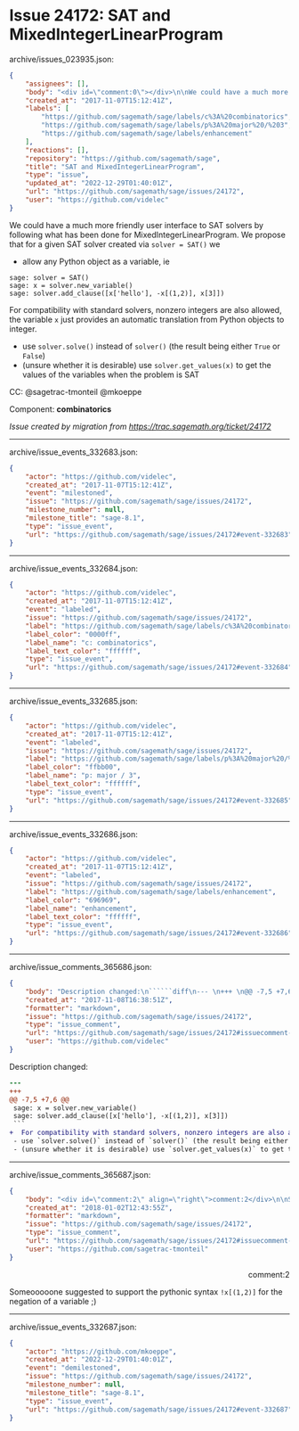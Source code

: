 # Issue 24172: SAT and MixedIntegerLinearProgram

archive/issues_023935.json:
```json
{
    "assignees": [],
    "body": "<div id=\"comment:0\"></div>\n\nWe could have a much more friendly user interface to SAT solvers by following what has been done for MixedIntegerLinearProgram. We propose that for a given SAT solver created via `solver = SAT()` we \n\n- allow any Python object as a variable, ie\n\n```\nsage: solver = SAT()\nsage: x = solver.new_variable()\nsage: solver.add_clause([x['hello'], -x[(1,2)], x[3]])\n```\n  For compatibility with standard solvers, nonzero integers are also allowed, the variable `x` just provides an automatic translation from Python objects to integer.\n- use `solver.solve()` instead of `solver()` (the result being either `True` or `False`)\n- (unsure whether it is desirable) use `solver.get_values(x)` to get the values of the variables when the problem is SAT\n\nCC:  @sagetrac-tmonteil @mkoeppe\n\nComponent: **combinatorics**\n\n_Issue created by migration from https://trac.sagemath.org/ticket/24172_\n\n",
    "created_at": "2017-11-07T15:12:41Z",
    "labels": [
        "https://github.com/sagemath/sage/labels/c%3A%20combinatorics",
        "https://github.com/sagemath/sage/labels/p%3A%20major%20/%203",
        "https://github.com/sagemath/sage/labels/enhancement"
    ],
    "reactions": [],
    "repository": "https://github.com/sagemath/sage",
    "title": "SAT and MixedIntegerLinearProgram",
    "type": "issue",
    "updated_at": "2022-12-29T01:40:01Z",
    "url": "https://github.com/sagemath/sage/issues/24172",
    "user": "https://github.com/videlec"
}
```
<div id="comment:0"></div>

We could have a much more friendly user interface to SAT solvers by following what has been done for MixedIntegerLinearProgram. We propose that for a given SAT solver created via `solver = SAT()` we 

- allow any Python object as a variable, ie

```
sage: solver = SAT()
sage: x = solver.new_variable()
sage: solver.add_clause([x['hello'], -x[(1,2)], x[3]])
```
  For compatibility with standard solvers, nonzero integers are also allowed, the variable `x` just provides an automatic translation from Python objects to integer.
- use `solver.solve()` instead of `solver()` (the result being either `True` or `False`)
- (unsure whether it is desirable) use `solver.get_values(x)` to get the values of the variables when the problem is SAT

CC:  @sagetrac-tmonteil @mkoeppe

Component: **combinatorics**

_Issue created by migration from https://trac.sagemath.org/ticket/24172_





---

archive/issue_events_332683.json:
```json
{
    "actor": "https://github.com/videlec",
    "created_at": "2017-11-07T15:12:41Z",
    "event": "milestoned",
    "issue": "https://github.com/sagemath/sage/issues/24172",
    "milestone_number": null,
    "milestone_title": "sage-8.1",
    "type": "issue_event",
    "url": "https://github.com/sagemath/sage/issues/24172#event-332683"
}
```



---

archive/issue_events_332684.json:
```json
{
    "actor": "https://github.com/videlec",
    "created_at": "2017-11-07T15:12:41Z",
    "event": "labeled",
    "issue": "https://github.com/sagemath/sage/issues/24172",
    "label": "https://github.com/sagemath/sage/labels/c%3A%20combinatorics",
    "label_color": "0000ff",
    "label_name": "c: combinatorics",
    "label_text_color": "ffffff",
    "type": "issue_event",
    "url": "https://github.com/sagemath/sage/issues/24172#event-332684"
}
```



---

archive/issue_events_332685.json:
```json
{
    "actor": "https://github.com/videlec",
    "created_at": "2017-11-07T15:12:41Z",
    "event": "labeled",
    "issue": "https://github.com/sagemath/sage/issues/24172",
    "label": "https://github.com/sagemath/sage/labels/p%3A%20major%20/%203",
    "label_color": "ffbb00",
    "label_name": "p: major / 3",
    "label_text_color": "ffffff",
    "type": "issue_event",
    "url": "https://github.com/sagemath/sage/issues/24172#event-332685"
}
```



---

archive/issue_events_332686.json:
```json
{
    "actor": "https://github.com/videlec",
    "created_at": "2017-11-07T15:12:41Z",
    "event": "labeled",
    "issue": "https://github.com/sagemath/sage/issues/24172",
    "label": "https://github.com/sagemath/sage/labels/enhancement",
    "label_color": "696969",
    "label_name": "enhancement",
    "label_text_color": "ffffff",
    "type": "issue_event",
    "url": "https://github.com/sagemath/sage/issues/24172#event-332686"
}
```



---

archive/issue_comments_365686.json:
```json
{
    "body": "Description changed:\n``````diff\n--- \n+++ \n@@ -7,5 +7,6 @@\n sage: x = solver.new_variable()\n sage: solver.add_clause([x['hello'], -x[(1,2)], x[3]])\n ```\n+  For compatibility with standard solvers, nonzero integers are also allowed, the variable `x` just provides an automatic translation from Python objects to integer.\n - use `solver.solve()` instead of `solver()` (the result being either `True` or `False`)\n - (unsure whether it is desirable) use `solver.get_values(x)` to get the values of the variables when the problem is SAT\n``````\n",
    "created_at": "2017-11-08T16:38:51Z",
    "formatter": "markdown",
    "issue": "https://github.com/sagemath/sage/issues/24172",
    "type": "issue_comment",
    "url": "https://github.com/sagemath/sage/issues/24172#issuecomment-365686",
    "user": "https://github.com/videlec"
}
```

Description changed:
``````diff
--- 
+++ 
@@ -7,5 +7,6 @@
 sage: x = solver.new_variable()
 sage: solver.add_clause([x['hello'], -x[(1,2)], x[3]])
 ```
+  For compatibility with standard solvers, nonzero integers are also allowed, the variable `x` just provides an automatic translation from Python objects to integer.
 - use `solver.solve()` instead of `solver()` (the result being either `True` or `False`)
 - (unsure whether it is desirable) use `solver.get_values(x)` to get the values of the variables when the problem is SAT
``````




---

archive/issue_comments_365687.json:
```json
{
    "body": "<div id=\"comment:2\" align=\"right\">comment:2</div>\n\nSomeooooone suggested to support the pythonic syntax `!x[(1,2)]` for the negation of a variable ;)",
    "created_at": "2018-01-02T12:43:55Z",
    "formatter": "markdown",
    "issue": "https://github.com/sagemath/sage/issues/24172",
    "type": "issue_comment",
    "url": "https://github.com/sagemath/sage/issues/24172#issuecomment-365687",
    "user": "https://github.com/sagetrac-tmonteil"
}
```

<div id="comment:2" align="right">comment:2</div>

Someooooone suggested to support the pythonic syntax `!x[(1,2)]` for the negation of a variable ;)



---

archive/issue_events_332687.json:
```json
{
    "actor": "https://github.com/mkoeppe",
    "created_at": "2022-12-29T01:40:01Z",
    "event": "demilestoned",
    "issue": "https://github.com/sagemath/sage/issues/24172",
    "milestone_number": null,
    "milestone_title": "sage-8.1",
    "type": "issue_event",
    "url": "https://github.com/sagemath/sage/issues/24172#event-332687"
}
```
